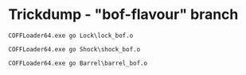 # Trickdump - "bof-flavour" branch

```
COFFLoader64.exe go Lock\lock_bof.o
```

```
COFFLoader64.exe go Shock\shock_bof.o
```

```
COFFLoader64.exe go Barrel\barrel_bof.o
```
